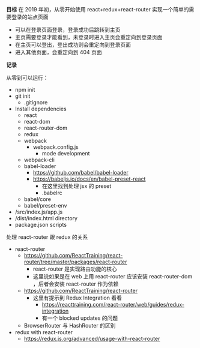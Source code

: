 **目标**
在 2019 年初，从零开始使用 react+redux+react-router 实现一个简单的需要登录的站点页面
  - 可以在登录页面登录，登录成功后跳转到主页
  - 主页需要登录才能看到，未登录时进入主页会重定向到登录页面
  - 在主页可以登出，登出成功则会重定向到登录页面
  - 进入其他页面，会重定向到 404 页面

**记录**

从零到可以运行：

- npm init
- git init
  - .gitignore
- Install dependencies
  - react
  - react-dom
  - react-router-dom
  - redux
  - webpack
    - webpack.config.js
      - mode development
  - webpack-cli
  - babel-loader
    - https://github.com/babel/babel-loader
    - https://babeljs.io/docs/en/babel-preset-react
      - 在这里找到处理 jsx 的 preset
      - .babelrc
  - babel/core
  - babel/preset-env
- /src/index.js/app.js
- /dist/index.html directory
- package.json scripts

处理 react-router 跟 redux 的关系
- react-router
  - https://github.com/ReactTraining/react-router/tree/master/packages/react-router
    - react-router 是实现路由功能的核心
    - 这里说如果是在 web 上用 react-router 应该安装 react-router-dom ，后者会安装 react-router 作为依赖
  - https://github.com/ReactTraining/react-router
    - 这里有提示到 Redux Integration 看看
      - https://reacttraining.com/react-router/web/guides/redux-integration
      - 有一个 blocked updates 的问题
  - BrowserRouter 与 HashRouter 的区别
- redux with react-router
  - https://redux.js.org/advanced/usage-with-react-router